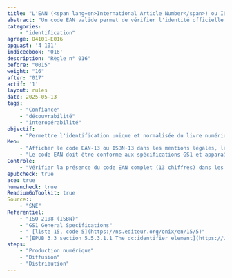 ```yaml
---
title: "L'EAN (<span lang=en>International Article Number</span>) ou ISBN-13 (<span lang=en>International Standard Book Number</span>)identifiant le livre numérique est clairement indiqué"
abstract: "Un code EAN valide permet de vérifier l'identité officielle du produit et sa disponibilité dans les systèmes de référencement internationaux."
categories: 
    - "identification"
agrege: O4101-E016
opquast: '4 101'
indiceebook: '016'
description: "Règle n° 016"
before: "0015"
weight: "16"
after: "017"
actif: '1'
layout: rules
date: 2025-05-13
tags: 
    - "Confiance"
    - "découvrabilité"
    - "interopérabilité"
objectif: 
    - "Permettre l'identification unique et normalisée du livre numérique dans les circuits de distribution, de gestion commerciale, de catalogage et d'archivage."
Meo: 
    - "Afficher le code EAN-13 ou ISBN-13 dans les mentions légales, la page produit ou les métadonnées techniques. Cette information est obligatoire pour les publications commercialisées."
    - "Le code EAN doit être conforme aux spécifications GS1 et apparaître dans les métadonnées ONIX pour l'interopérabilité des systèmes de gestion éditoriale."
Controle: 
    - "Vérifier la présence du code EAN complet (13 chiffres) dans les métadonnées du fichier EPUB/PDF, sur la couverture numérique et dans les mentions techniques du livre."
epubcheck: true
ace: true
humancheck: true
ReadiumGoToolkit: true
Source:: 
    - "SNE"
Referentiel: 
    - "ISO 2108 (ISBN)"
    - "GS1 General Specifications"
    - " [liste 15, code 5](https://ns.editeur.org/onix/en/15/5)"
    - "[EPUB 3.3 section 5.5.3.1.1 The dc:identifier element](https://www.w3.org/TR/epub-33/#sec-opf-dcidentifier)"
steps: 
    - "Production numérique"
    - "Diffusion"
    - "Distribution"
---
```

